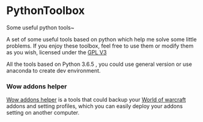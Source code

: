 # PythonToolbox
Some useful python tools~

A set of some useful tools based on python which help me solve some little problems. If you enjoy these toolbox, feel free to use them or modify them as you wish, licensed under the [GPL V3](LICENSE)

All the tools based on Python 3.6.5 , you could use general version or use anaconda to create dev environment.


### Wow addons helper
[Wow addons helper](wow-addons-helper) is a tools that could backup your [World of warcraft](https://wow.blizzard.cn/landing) addons and setting profiles, which you can easily deploy your addons setting on another computer.